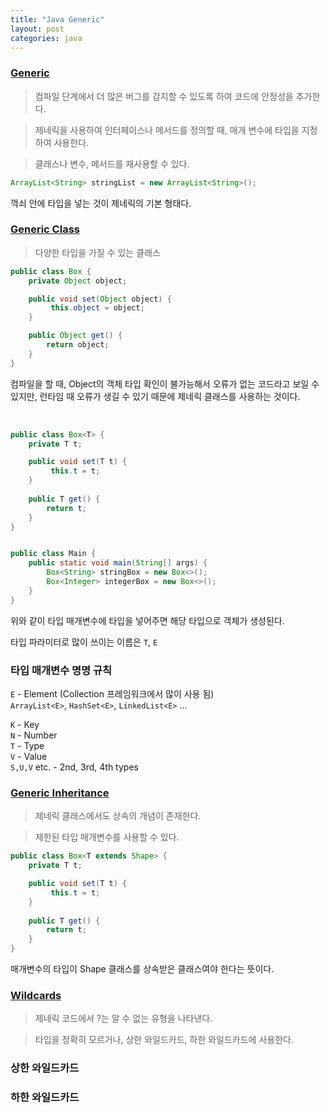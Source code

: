 ```yaml
---
title: "Java Generic"
layout: post
categories: java
--- 
```

 

### [Generic](https://docs.oracle.com/javase/tutorial/java/generics/index.html)
> 컴파일 단계에서 더 많은 버그를 감지할 수 있도록 하여 코드에 안정성을 추가한다.

> 제네릭을 사용하여 인터페이스나 메서드를 정의할 때, 매개 변수에 타입을 지정하여 사용한다.

> 클래스나 변수, 메서드를 재사용할 수 있다.


```java
ArrayList<String> stringList = new ArrayList<String>();
```
꺽쇠 안에 타입을 넣는 것이 제네릭의 기본 형태다.


### [Generic Class](https://docs.oracle.com/javase/tutorial/java/generics/types.html)
> 다양한 타입을 가질 수 있는 클래스

```java
public class Box {
    private Object object;

    public void set(Object object) {
         this.object = object; 
    }

    public Object get() { 
        return object; 
    }
}
```
컴파일을 할 때, Object의 객체 타입 확인이 불가능해서 오류가 없는 코드라고 보일 수 있지만, 런타임 때 오류가 생길 수 있기 때문에 제네릭 클래스를 사용하는 것이다.

<br>

```java
public class Box<T> {
    private T t;

    public void set(T t) {
         this.t = t; 
    }
    
    public T get() {
        return t; 
    }
}


public class Main {
    public static void main(String[] args) {
        Box<String> stringBox = new Box<>();
        Box<Integer> integerBox = new Box<>();
    }
}
```

위와 같이 타입 매개변수에 타입을 넣어주면 해당 타입으로 객체가 생성된다.

타입 파라미터로 많이 쓰이는 이름은 `T`, `E`

### 타입 매개변수 명명 규칙
`E` - Element (Collection 프레임워크에서 많이 사용 됨) <br>
`ArrayList<E>`, `HashSet<E>`, `LinkedList<E>` ...

`K` - Key <br>
`N` - Number <br>
`T` - Type <br>
`V` - Value <br>
`S,U,V` etc. - 2nd, 3rd, 4th types


### [Generic Inheritance](https://docs.oracle.com/javase/tutorial/java/generics/inheritance.html)
> 제네릭 클래스에서도 상속의 개념이 존재한다.

> 제한된 타입 매개변수를 사용할 수 있다.

```java
public class Box<T extends Shape> {
    private T t;

    public void set(T t) {
         this.t = t; 
    }
    
    public T get() {
        return t; 
    }
}
```

매개변수의 타입이 Shape 클래스를 상속받은 클래스여야 한다는 뜻이다.


### [Wildcards](https://docs.oracle.com/javase/tutorial/java/generics/wildcards.html)
> 제네릭 코드에서 ?는 알 수 없는 유형을 나타낸다.

> 타입을 정확히 모르거나, 상한 와일드카드, 하한 와일드카드에 사용한다.


### 상한 와일드카드


### 하한 와일드카드


